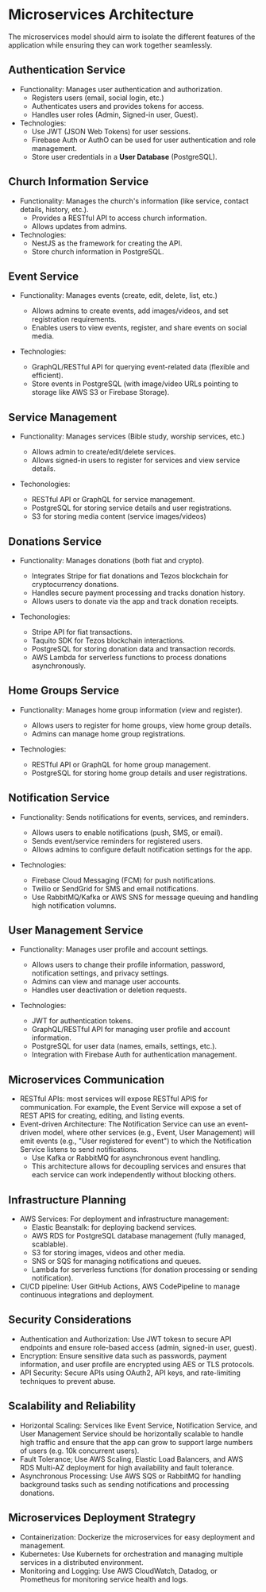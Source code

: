 # Microservices Architecture

The microservices model should airm to isolate the different features of the application while ensuring they can work together seamlessly.

## Authentication Service
- Functionality: Manages user authentication and authorization.
    + Registers users (email, social login, etc.)
    + Authenticates users and provides tokens for access.
    + Handles user roles (Admin, Signed-in user, Guest).
- Technologies:
    + Use JWT (JSON Web Tokens) for user sessions.
    + Firebase Auth or AuthO can be used for user authentication and role management.
    + Store user credentials in a **User Database** (PostgreSQL).

## Church Information Service
- Functionality: Manages the church's information (like service, contact details, history, etc.).
    + Provides a RESTful API to access church information.
    + Allows updates from admins.
- Technologies:
    + NestJS as the framework for creating the API.
    + Store church information in PostgreSQL.

## Event Service
- Functionality: Manages events (create, edit, delete, list, etc.)
    + Allows admins to create events, add images/videos, and set registration requirements.
    + Enables users to view events, register, and share events on social media.

- Technologies:
    + GraphQL/RESTful API for querying event-related data (flexible and efficient).
    + Store events in PostgreSQL (with image/video URLs pointing to storage like AWS S3 or Firebase Storage).

## Service Management
- Functionality: Manages services (Bible study, worship services, etc.)
    + Allows admin to create/edit/delete services.
    + Allows signed-in users to register for services and view service details.

- Techonologies:
    + RESTful API or GraphQL for service management.
    + PostgreSQL for storing service details and user registrations.
    + S3 for storing media content (service images/videos)

## Donations Service
- Functionality: Manages donations (both fiat and crypto).
    + Integrates Stripe for fiat donations and Tezos blockchain for cryptocurrency donations.
    + Handles secure payment processing and tracks donation history.
    + Allows users to donate via the app and track donation receipts.

- Techonologies:
    + Stripe API for fiat transactions.
    + Taquito SDK for Tezos blockchain interactions.
    + PostgreSQL for storing donation data and transaction records.
    + AWS Lambda for serverless functions to process donations asynchronously.

## Home Groups Service
- Functionality: Manages home group information (view and register).
    + Allows users to register for home groups, view home group details.
    + Admins can manage home group registrations.

- Technologies:
    + RESTful API or GraphQL for home group management.
    + PostgreSQL for storing home group details and user registrations.

## Notification Service
- Functionality: Sends notifications for events, services, and reminders.
    + Allows users to enable notifications (push, SMS, or email).
    + Sends event/service reminders for registered users.
    + Allows admins to configure default notification settings for the app.

- Technologies:
    + Firebase Cloud Messaging (FCM) for push notifications.
    + Twilio or SendGrid for SMS and email notifications.
    + Use RabbitMQ/Kafka or AWS SNS for message queuing and handling high notification volumns.

## User Management Service
- Functionality: Manages user profile and account settings.
    + Allows users to change their profile information, password, notification settings, and privacy settings.
    + Admins can view and manage user accounts.
    + Handles user deactivation or deletion requests.

- Technologies:
    + JWT for authentication tokens.
    + GraphQL/RESTful API for managing user profile and account information.
    + PostgreSQL for user data (names, emails, settings, etc.).
    + Integration with Firebase Auth for authentication management.

## Microservices Communication
- RESTful APIs: most services will expose RESTful APIS for communication. For example, the Event Service will expose a set of REST APIS for creating, editing, and listing events.
- Event-driven Architecture: The Notification Service can use an event-driven model, where other services (e.g., Event, User Management) will emit events (e.g., "User registered for event") to which the Notification Service listens to send notifications.
    + Use Kafka or RabbitMQ for asynchronous event handling.
    + This architecture allows for decoupling services and ensures that each service can work independently without blocking others.

## Infrastructure Planning
- AWS Services: For deployment and infrastructure management:
    + Elastic Beanstalk: for deploying backend services.
    + AWS RDS for PostgreSQL database management (fully managed, scablable).
    + S3 for storing images, videos and other media.
    + SNS or SQS for managing notifications and queues.
    + Lambda for serverless functions (for donation processing or sending notification).
- CI/CD pipeline: User GitHub Actions, AWS CodePipeline to manage continuous integrations and deployment.

## Security Considerations
- Authentication and Authorization: Use JWT tokesn to secure API endpoints and ensure role-based access (admin, signed-in user, guest).
- Encryption: Ensure sensitive data such as passwords, payment information, and user profile are encrypted using AES or TLS protocols.
- API Security: Secure APIs using OAuth2, API keys, and rate-limiting techniques to prevent abuse.

## Scalability and Reliability
- Horizontal Scaling: Services like Event Service, Notification Service, and User Management Service should be horizontally scalable to handle high traffic and ensure that the app can grow to support large numbers of users (e.g. 10k concurrent users).
- Fault Tolerance; Use AWS Scaling, Elastic Load Balancers, and AWS RDS Multi-AZ deployment for high availability and fault tolerance.
- Asynchronous Processing: Use AWS SQS or RabbitMQ for handling background tasks such as sending notifications and processing donations.

## Microservices Deployment Strategry
- Containerization: Dockerize the microservices for easy deployment and management.
- Kubernetes: Use Kubernets for orchestration and managing multiple services in a distributed environment.
- Monitoring and Logging: Use AWS CloudWatch, Datadog, or Prometheus for monitoring service health and logs.